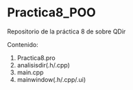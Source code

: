# Practica8_POO
Repositorio de la práctica 8 de sobre QDir

Contenido:

1. Practica8.pro
2. analisisdir(.h/.cpp)
3. main.cpp
4. mainwindow(.h/.cpp/.ui)
